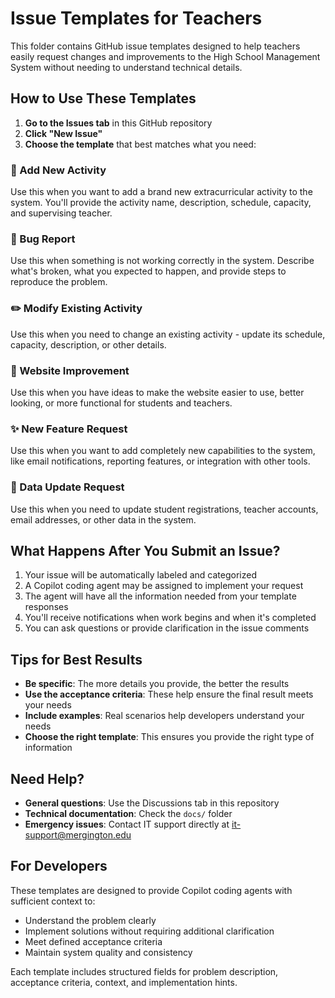# Issue Templates for Teachers

This folder contains GitHub issue templates designed to help teachers easily request changes and improvements to the High School Management System without needing to understand technical details.

## How to Use These Templates

1. **Go to the Issues tab** in this GitHub repository
2. **Click "New Issue"**
3. **Choose the template** that best matches what you need:

### 🎯 Add New Activity
Use this when you want to add a brand new extracurricular activity to the system. You'll provide the activity name, description, schedule, capacity, and supervising teacher.

### 🐛 Bug Report  
Use this when something is not working correctly in the system. Describe what's broken, what you expected to happen, and provide steps to reproduce the problem.

### ✏️ Modify Existing Activity
Use this when you need to change an existing activity - update its schedule, capacity, description, or other details.

### 🎨 Website Improvement
Use this when you have ideas to make the website easier to use, better looking, or more functional for students and teachers.

### ✨ New Feature Request
Use this when you want to add completely new capabilities to the system, like email notifications, reporting features, or integration with other tools.

### 📝 Data Update Request
Use this when you need to update student registrations, teacher accounts, email addresses, or other data in the system.

## What Happens After You Submit an Issue?

1. Your issue will be automatically labeled and categorized
2. A Copilot coding agent may be assigned to implement your request
3. The agent will have all the information needed from your template responses
4. You'll receive notifications when work begins and when it's completed
5. You can ask questions or provide clarification in the issue comments

## Tips for Best Results

- **Be specific**: The more details you provide, the better the results
- **Use the acceptance criteria**: These help ensure the final result meets your needs  
- **Include examples**: Real scenarios help developers understand your needs
- **Choose the right template**: This ensures you provide the right type of information

## Need Help?

- **General questions**: Use the Discussions tab in this repository
- **Technical documentation**: Check the `docs/` folder
- **Emergency issues**: Contact IT support directly at it-support@mergington.edu

## For Developers

These templates are designed to provide Copilot coding agents with sufficient context to:
- Understand the problem clearly
- Implement solutions without requiring additional clarification
- Meet defined acceptance criteria
- Maintain system quality and consistency

Each template includes structured fields for problem description, acceptance criteria, context, and implementation hints.